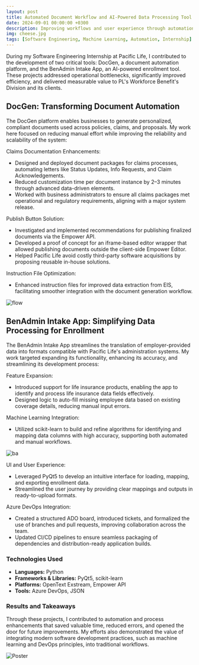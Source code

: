 ```yaml
---
layout: post
title: Automated Document Workflow and AI-Powered Data Processing Tool
date: 2024-09-01 00:00:00 +0300
description: Improving workflows and user experience through automation, machine learning, and strategic development for document generation and enrollment data processing tools.
img: cheese.jpg
tags: [Software Engineering, Machine Learning, Automation, Internship]
---
```


During my Software Engineering Internship at Pacific Life, I contributed to the development of two critical tools: DocGen, a document automation platform, and the BenAdmin Intake App, an AI-powered enrollment tool. These projects addressed operational bottlenecks, significantly improved efficiency, and delivered measurable value to PL's Workforce Benefit's Division and its clients.

## DocGen: Transforming Document Automation

The DocGen platform enables businesses to generate personalized, compliant documents used across policies, claims, and proposals. My work here focused on reducing manual effort while improving the reliability and scalability of the system:

Claims Documentation Enhancements:

- Designed and deployed document packages for claims processes, automating letters like Status Updates, Info Requests, and Claim Acknowledgements.
- Reduced customization time per document instance by 2–3 minutes through advanced data-driven elements.
- Worked with business administrators to ensure all claims packages met operational and regulatory requirements, aligning with a major system release.

Publish Button Solution:

- Investigated and implemented recommendations for publishing finalized documents via the Empower API.
- Developed a proof of concept for an iframe-based editor wrapper that allowed publishing documents outside the client-side Empower Editor.
- Helped Pacific Life avoid costly third-party software acquisitions by proposing reusable in-house solutions.

Instruction File Optimization:

- Enhanced instruction files for improved data extraction from EIS, facilitating smoother integration with the document generation workflow.

![flow]({{site.baseurl}}/assets/img/flow.png)

## BenAdmin Intake App: Simplifying Data Processing for Enrollment

The BenAdmin Intake App streamlines the translation of employer-provided data into formats compatible with Pacific Life's administration systems. My work targeted expanding its functionality, enhancing its accuracy, and streamlining its development process:

Feature Expansion:

- Introduced support for life insurance products, enabling the app to identify and process life insurance data fields effectively.
- Designed logic to auto-fill missing employee data based on existing coverage details, reducing manual input errors.

Machine Learning Integration:

- Utilized scikit-learn to build and refine algorithms for identifying and mapping data columns with high accuracy, supporting both automated and manual workflows.

![ba]({{site.baseurl}}/assets/img/ba.png)

UI and User Experience:

- Leveraged PyQt5 to develop an intuitive interface for loading, mapping, and exporting enrollment data.
- Streamlined the user journey by providing clear mappings and outputs in ready-to-upload formats.

Azure DevOps Integration:

- Created a structured ADO board, introduced tickets, and formalized the use of branches and pull requests, improving collaboration across the team.
- Updated CI/CD pipelines to ensure seamless packaging of dependencies and distribution-ready application builds.

### Technologies Used

- **Languages:** Python
- **Frameworks & Libraries:** PyQt5, scikit-learn
- **Platforms:** OpenText Exstream, Empower API
- **Tools:** Azure DevOps, JSON

### Results and Takeaways

Through these projects, I contributed to automation and process enhancements that saved valuable time, reduced errors, and opened the door for future improvements. My efforts also demonstrated the value of integrating modern software development practices, such as machine learning and DevOps principles, into traditional workflows.

![Poster]({{site.baseurl}}/assets/img/xxx.jpg)
